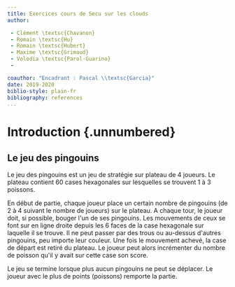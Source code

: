 ```yaml
---
title: Exercices cours de Secu sur les clouds
author: 

 - Clément \textsc{Chavanon}
 - Romain \textsc{Hu}
 - Romain \textsc{Hubert}
 - Maxime \textsc{Grimaud}
 - Volodia \textsc{Parol-Guarino}   
 - 

coauthor: "Encadrant : Pascal \\textsc{Garcia}"
date: 2019-2020
biblio-style: plain-fr
bibliography: references
...
```


# Introduction {.unnumbered}

## Le jeu des pingouins

Le jeu des pingouins est un jeu de stratégie sur plateau de 4 joueurs. Le plateau contient 60 cases hexagonales sur lesquelles se trouvent 1 à 3 poissons.

En début de partie, chaque joueur place un certain nombre de pingouins (de 2 à 4 suivant le nombre de joueurs) sur le plateau. A chaque tour, le joueur doit, si possible, bouger l'un de ses pingouins. Les mouvements de ceux se font sur en ligne droite depuis les 6 faces de la case hexagonale sur laquelle il se trouve. Il ne peut passer par des trous ou au-dessus d'autres pingouins, peu importe leur couleur. Une fois le mouvement achevé, la case de départ est retiré du plateau. Le joueur peut alors incrémenter du nombre de poisson qu'il y avait sur cette case son score.

Le jeu se termine lorsque plus aucun pingouins ne peut se déplacer. Le joueur avec le plus de points (poissons) remporte la partie.
